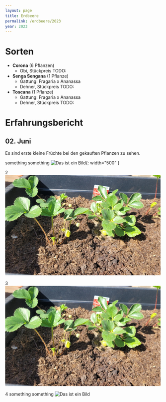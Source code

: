 ```yaml
---
layout: page
title: Erdbeere
permalink: /erdbeere/2023
year: 2023
---
```


# Sorten

- **Corona** (6 Pflanzen)
    - Obi, Stückpreis TODO:
- **Senga Sengana** (1 Pflanze)
    - Gattung: Fragaria x Ananassa
    - Dehner, Stückpreis TODO:
- **Toscana** (1 Pflanze)
    - Gattung: Fragaria x Ananassa
    - Dehner, Stückpreis TODO:


# Erfahrungsbericht
## 02. Juni
Es sind erste kleine Früchte bei den gekauften Pflanzen zu sehen.

something something ![Das ist ein Bild](./plants/images/erdbeere/02-06-2023_erste_fruechte.jpeg){: width="500" }

2
<img src="/_plants/images/erdbeere/02-06-2023_erste_fruechte.jpeg" width="500">

3
<img src="_plants/images/erdbeere/02-06-2023_erste_fruechte.jpeg" width="500">

4
something something ![Das ist ein Bild](./plants/pfluecksalat/2023-05-29-102122.jpeg)


